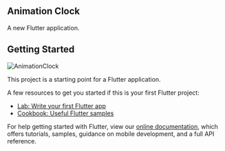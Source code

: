 ## Animation Clock

A new Flutter application.

## Getting Started

![AnimationClock](https://user-images.githubusercontent.com/42299578/95005036-d81db100-0610-11eb-93dc-66a86e2ff88d.gif)

This project is a starting point for a Flutter application.

A few resources to get you started if this is your first Flutter project:

- [Lab: Write your first Flutter app](https://flutter.dev/docs/get-started/codelab)
- [Cookbook: Useful Flutter samples](https://flutter.dev/docs/cookbook)

For help getting started with Flutter, view our
[online documentation](https://flutter.dev/docs), which offers tutorials,
samples, guidance on mobile development, and a full API reference.
